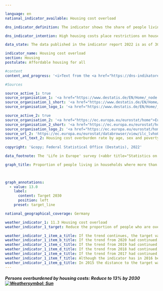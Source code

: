 ```yaml
---

language: en    
national_indicator_available: Housing cost overload    

dns_indicator_definition: The indicator shows the share of people living in households where more than 40% of disposable household income is spent on housing. Housing costs comprise rent and ancillary charges, energy costs and water bills as well as, in the case of home ownership, investments to maintain the value of a property and interest payments on associated loans.    

dns_indicator_intention: High housing costs place restrictions on households with regard to their other consumption choices. Housing expenses amounting to more than 40% of disposable household income are considered to be excessive. The share of people who live in households where more than 40% of disposable household income is spent on housing is therefore to be reduced to 13% by 2030.    

data_state: The data published in the indicator report 2022 is as of 30.11.2022. The data shown on this platform is updated regularly, so that more current data may be available online than published in the <a href="https://dns-indikatoren.de/assets/publications/reports/en/2022.pdf">indicator report 2022</a>.    

indicator_name: Housing cost overload    
section: Housing    
postulate: Affordable housing for all    

#content     
content_and_progress: '<i>Text from the <a href="https://dns-indikatoren.de/assets/publications/reports/en/2022.pdf">Indicator Report 2022&nbsp;</a></i><br><br>The data used for this indicator come from the harmonised European statistics on income and living conditions (EU‑SILC). The indicator expresses housing costs relative to disposable household income. If a household is receiving housing benefits or comparable social benefits, such as social-security payments for accommodation and heating, these are also included in the calculations. These social benefits are not added to the income amount but are deducted from the housing costs, so that the burden of housing expenses on households that rely on housing-related social benefits is reduced or almost nullified.<br><br>The purchase of owner-occupied property is not included in housing costs. Other spending on measures to enhance the value of a property is not taken into account either – though it is not always possible to clearly differentiate such spending from value-maintaining expenditure, which does count as part of housing costs. In such cases, established assumptions are applied to simplify the calculation. Nor does the indicator take into account any additional costs associated with the geographical location. For instance, expenditure on travel from a person’s place of residence to their workplace is not taken into account, although it is possible that the long commuting distance is the only reason that their housing costs remain below the 40% threshold.<br><br>By defining the threshold value as 40% of disposable household income, the indicator provides no information about average housing costs in absolute terms. If clusters emerge close to the threshold, even small alterations in the ratio of income to housing costs can cause major changes in the indicator. The indicator rose from 14.5% in 2010&nbsp;to a relatively constant 16% from 2011&nbsp;to 2016. In 2017, it went back down to the starting rate of 14.5%, before reducing further in 2018, to 14.2%, and yet further in 2019, when it reached 13.9%. The value is therefore lower than the level it started at in 2010. If the average trend recorded over the last five years continued, the goal set for 2030&nbsp;would be achieved.<br><br>With regard to the actual housing situation and disposable income, the indicator provides only a limited amount of meaningful information. After all, the calculation method means that households with high incomes and high expenditure on housing also appear to be overburdened. Meanwhile, the data show that it is people at risk of poverty – that is, those with less than 60% of the median equivalised income for the population – who are particularly affected by excessive housing costs. Some 42.2% of people at risk of poverty were overburdened by housing costs in 2010, rising to 54.4% by 2014. That figure then sank to 48.3% by 2019. In contrast, excessive housing costs affected a markedly smaller proportion of people considered not at risk of poverty. The 2019&nbsp;figure of 8.0% was lower than the 9.4% recorded in 2010&nbsp;and peak of 10.5% reached in 2011.'    

#Sources    

source_active_1: true
source_organisation_1: '<a href="https://www.destatis.de/EN/Home/_node.html">Federal Statistical Office</a>'
source_organisation_1_short: '<a href="https://www.destatis.de/EN/Home/_node.html">Federal Statistical Office</a>'
source_organisation_logo_1: '<a href="https://www.destatis.de/EN/Home/_node.html"><img src="https://dnsUpgradeEnvironment.github.io/dns-indicators/en/public/OrgImgDe/destatis.png" alt="Federal Statistical Office" title=" Click here to visit the homepage of the organizationFederal Statistical Office" style="height:60px; width:148px; border: transparent"/></a>'

source_active_2: true
source_organisation_2: '<a href="https://ec.europa.eu/eurostat/home">Eurostat</a>'
source_organisation_2_short: '<a href="https://ec.europa.eu/eurostat/home">Eurostat</a>'
source_organisation_logo_2: '<a href="https://ec.europa.eu/eurostat/home"><img src="https://dnsUpgradeEnvironment.github.io/dns-indicators/en/public/OrgImgDe/eurostat.png" alt="Eurostat" title=" Click here to visit the homepage of the organizationEurostat" style="height:60px; width:148px; border: transparent"/></a>'
source_url_2: 'https://ec.europa.eu/eurostat/databrowser/view/ilc_lvho07a/default/table?lang=en'
source_url_text_2: Housing cost overburden rate by age, sex and poverty status - <abbr title="Statistics on Income and Living Conditions">EU-SILC</abbr> survey
    
copyright: '&copy; Federal Statistical Office (Destatis), 2022'    

data_footnote: The 'Life in Europe' survey (<abbr title="Statistics on Income and Living Conditions">EU-SILC</abbr>), which had previously been conducted separately, was integrated into the microcensus as a sub-sample in 2020. Due to the change from a voluntary survey to a survey requiring information in part, combined with a new sample composition, it is not possible to compare the data of the survey year 2020&nbsp;with previous years (break in time series).    

graph_title: Proportion of people living in households where more than 40% of disposable income is spent on housing    

    

graph_annotations:
  - value: 13.0
    label:
      content: Target 2030
      position: left
    preset: target_line        

national_geographical_coverage: Germany    

weather_indicator_1: 11.3 Housing cost overload
weather_indicator_1_target: Reduce the proportion of people who are overburdened to 13% by 2030

weather_indicator_1_item_a_title: If the trend continues, the target value would be reached or missed by less than 5% of the difference between the target value and the current value.
weather_indicator_1_item_b_title: If the trend from 2020 had continued, the target value would have been reached or missed by less than 5% of the difference between the target value and the value at that time.
weather_indicator_1_item_c_title: If the trend from 2019 had continued, the target value would have been reached or missed by less than 5% of the difference between the target value and the value at that time.
weather_indicator_1_item_d_title: If the trend from 2018 had continued, the target value would have been reached or missed by less than 5% of the difference between the target value and the value at that time.
weather_indicator_1_item_e_title: If the trend from 2017 had continued, the target value would have been reached or missed by less than 5% of the difference between the target value and the value at that time.
weather_indicator_1_item_f_title: Although the indicator has in 2016 been moving in the desired direction toward the target, if the trend had to continued, the target would have been missed in the target year by more than 20% of the difference between the target value and the value at that time.
weather_indicator_1_item_g_title: In 2015 the distance to the target was constantly high or had increased. Thus, the indicator did not develop in the desired direction.    
---
```



<div>
  <div class="my-header">
    <h5>Persons overburdened by housing costs: Reduce to 13% by 2030
      <a href="https://dnsUpgradeEnvironment.github.io/dns-indicators/en/status"><img src="https://g205sdgs.github.io/sdg-indicators/public/Wettersymbole/Sonne.png" title="If the trend from 2021 had continued, the target value would have been reached or missed by less than 5% of the difference between the target value and the value at that time." alt="Weathersymbol: Sun"/>
      </a>
    </h5>
  </div>
  <div class="my-header-note">
  </div>
</div>